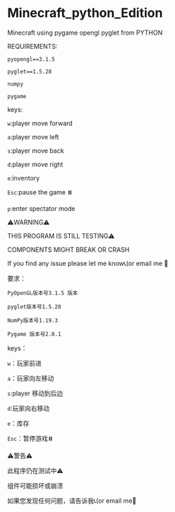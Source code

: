 # Minecraft_python_Edition
Minecraft using pygame opengl pyglet from PYTHON

REQUIREMENTS:

```pyopengl==3.1.5```

```pyglet==1.5.28```

```numpy```

```pygame```

keys:

```w```:player move forward

```a```:player move left

```s```:player move back

```d```:player move right

```e```:inventory

```Esc```:pause the game ⏸️

```p```:enter spectator mode

⚠️WARNING⚠️

THIS PROGRAM IS STILL TESTING⚠️

COMPONENTS MIGHT BREAK OR CRASH

If you find any issue please let me know📞(or email me 📧

要求：

```PyOpenGL版本号3.1.5 版本```

```pyglet版本号1.5.28```

```NumPy版本号1.19.3```

```Pygame 版本号2.0.1```

keys：

```w```：玩家前进

```a```：玩家向左移动

```s```:player 移动到后边

```d```:玩家向右移动

```e```：库存

```Esc```：暂停游戏⏸️

⚠️警告⚠️

此程序仍在测试中⚠️

组件可能损坏或崩溃

如果您发现任何问题，请告诉我📞(or email me📧
